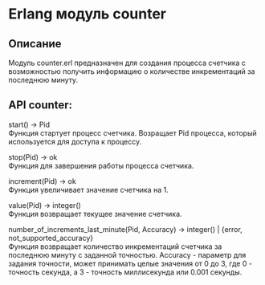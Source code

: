# Erlang модуль counter
## Описание
Модуль counter.erl предназначен для создания процесса счетчика с возможностью получить информацию о количестве инкрементаций за последнюю минуту.

## API counter:
start() -> Pid  
Функция стартует процесс счетчика. Возращает Pid процесса, который используется для доступа к процессу.

stop(Pid) -> ok  
Функция для завершения работы процесса счетчика.

increment(Pid) -> ok  
Функция увеличивает значение счетчика на 1.

value(Pid) -> integer()  
Функция возвращает текущее значение счетчика.

number_of_increments_last_minute(Pid, Accuracy) -> integer() | {error, not_supported_accuracy}  
Функция возвращает количество инкрементаций счетчика за последнюю минуту с заданной точностью.
Accuracy - параметр для задания точности, может принимать целые значения от 0 до 3, где 0 - точность секунда, а 3 - точность миллисекунда или 0.001 секунды.

